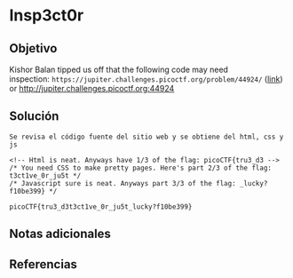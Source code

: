 # Insp3ct0r
## Objetivo
Kishor Balan tipped us off that the following code may need inspection: `https://jupiter.challenges.picoctf.org/problem/44924/` ([link](https://jupiter.challenges.picoctf.org/problem/44924/)) or http://jupiter.challenges.picoctf.org:44924
## Solución
```
Se revisa el código fuente del sitio web y se obtiene del html, css y js

<!-- Html is neat. Anyways have 1/3 of the flag: picoCTF{tru3_d3 -->
/* You need CSS to make pretty pages. Here's part 2/3 of the flag: t3ct1ve_0r_ju5t */
/* Javascript sure is neat. Anyways part 3/3 of the flag: _lucky?f10be399} */

picoCTF{tru3_d3t3ct1ve_0r_ju5t_lucky?f10be399}
```
## Notas adicionales
## Referencias